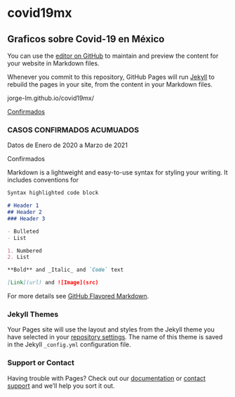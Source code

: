 # covid19mx
## Graficos sobre Covid-19 en México
You can use the [editor on GitHub](https://github.com/jorge-lm/covid19mx/edit/gh-pages/index.md) to maintain and preview the content for your website in Markdown files.

Whenever you commit to this repository, GitHub Pages will run [Jekyll](https://jekyllrb.com/) to rebuild the pages in your site, from the content in your Markdown files.

jorge-lm.github.io/covid19mx/



[Confirmados](https://github.com/jorge-lm/covid19mx/blob/gh-pages/Ac_confir.html)

### CASOS CONFIRMADOS ACUMUADOS
Datos de Enero de 2020 a Marzo de 2021

Confirmados


Markdown is a lightweight and easy-to-use syntax for styling your writing. It includes conventions for

```markdown
Syntax highlighted code block

# Header 1
## Header 2
### Header 3

- Bulleted
- List

1. Numbered
2. List

**Bold** and _Italic_ and `Code` text

[Link](url) and ![Image](src)
```

For more details see [GitHub Flavored Markdown](https://guides.github.com/features/mastering-markdown/).

### Jekyll Themes

Your Pages site will use the layout and styles from the Jekyll theme you have selected in your [repository settings](https://github.com/jorge-lm/covid19mx/settings). The name of this theme is saved in the Jekyll `_config.yml` configuration file.

### Support or Contact

Having trouble with Pages? Check out our [documentation](https://docs.github.com/categories/github-pages-basics/) or [contact support](https://support.github.com/contact) and we’ll help you sort it out.
